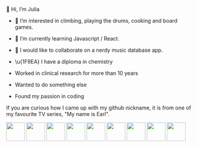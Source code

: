 👋 Hi, I’m Julia
- 👀 I’m interested in climbing, playing the drums, cooking and board games.
- 🌱 I’m currently learning Javascript / React.
- 💞️ I would like to collaborate on a nerdy music database app.

- \u{1F9EA} I have a diploma in chemistry
- Worked in clinical research for more than 10 years
- Wanted to do something else
- Found my passion in coding

If you are curious how I came up with my github nickname, it is from one of my favourite TV series, "My name is Earl".

<div>
  <img src="https://cdn.jsdelivr.net/gh/devicons/devicon/icons/html5/html5-original-wordmark.svg" height=50px />
  <img src="https://cdn.jsdelivr.net/gh/devicons/devicon/icons/css3/css3-original-wordmark.svg" height=50px />
  <img src="https://cdn.jsdelivr.net/gh/devicons/devicon/icons/sass/sass-original.svg" height=50px height=50px />
  <img src="https://cdn.jsdelivr.net/gh/devicons/devicon/icons/javascript/javascript-original.svg" height=50px />
  <img src="https://cdn.jsdelivr.net/gh/devicons/devicon/icons/react/react-original-wordmark.svg" height=50px />
  <img src="https://cdn.jsdelivr.net/gh/devicons/devicon/icons/ruby/ruby-plain-wordmark.svg" height=50px />
  <img src="https://cdn.jsdelivr.net/gh/devicons/devicon/icons/rails/rails-plain-wordmark.svg" height=50px />
  <img src="https://cdn.jsdelivr.net/gh/devicons/devicon/icons/git/git-original.svg" height=50px />
  <img src="https://cdn.jsdelivr.net/gh/devicons/devicon/icons/github/github-original.svg" height=50px />
</div>
